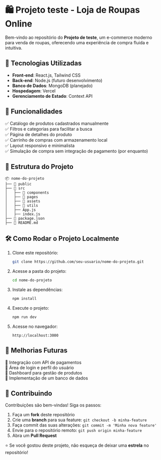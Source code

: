 # 🛍️ Projeto teste - Loja de Roupas Online

Bem-vindo ao repositório do **Projeto de teste**, um e-commerce moderno para venda de roupas, oferecendo uma experiência de compra fluida e intuitiva. 

## 🚀 Tecnologias Utilizadas

- **Front-end**: React.js, Tailwind CSS
- **Back-end**: Node.js (futuro desenvolvimento)
- **Banco de Dados**: MongoDB (planejado)
- **Hospedagem**: Vercel
- **Gerenciamento de Estado**: Context API

## 🎯 Funcionalidades

✅ Catálogo de produtos cadastrados manualmente  
✅ Filtros e categorias para facilitar a busca  
✅ Página de detalhes do produto  
✅ Carrinho de compras com armazenamento local  
✅ Layout responsivo e minimalista  
✅ Simulação de compra sem integração de pagamento (por enquanto)  

## 📂 Estrutura do Projeto

```
📦 nome-do-projeto
├── 📁 public
├── 📁 src
│   ├── 📁 components
│   ├── 📁 pages
│   ├── 📁 assets
│   ├── 📁 utils
│   ├── App.js
│   ├── index.js
├── 📄 package.json
├── 📄 README.md
```

## 🛠️ Como Rodar o Projeto Localmente

1. Clone este repositório:
   ```sh
   git clone https://github.com/seu-usuario/nome-do-projeto.git
   ```
2. Acesse a pasta do projeto:
   ```sh
   cd nome-do-projeto
   ```
3. Instale as dependências:
   ```sh
   npm install
   ```
4. Execute o projeto:
   ```sh
   npm run dev
   ```
5. Acesse no navegador:
   ```
   http://localhost:3000
   ```

## 📌 Melhorias Futuras

🔹 Integração com API de pagamentos  
🔹 Área de login e perfil do usuário  
🔹 Dashboard para gestão de produtos  
🔹 Implementação de um banco de dados  

## 🤝 Contribuindo

Contribuições são bem-vindas! Siga os passos:
1. Faça um **fork** deste repositório
2. Crie uma **branch** para sua feature: `git checkout -b minha-feature`
3. Faça commit das suas alterações: `git commit -m 'Minha nova feature'`
4. Envie para o repositório remoto: `git push origin minha-feature`
5. Abra um **Pull Request**

⭐ Se você gostou deste projeto, não esqueça de deixar uma **estrela** no repositório!
